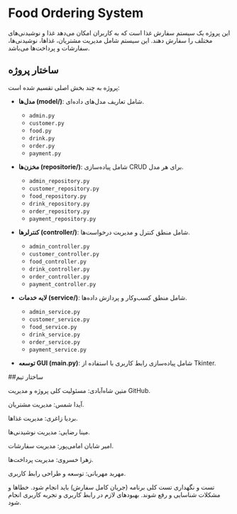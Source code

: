 
# Food Ordering System

این پروژه یک سیستم سفارش غذا است که به کاربران امکان می‌دهد غذا و نوشیدنی‌های مختلف را سفارش دهند. این سیستم شامل مدیریت مشتریان، غذاها، نوشیدنی‌ها، سفارشات و پرداخت‌ها می‌باشد.

## ساختار پروژه

پروژه به چند بخش اصلی تقسیم شده است:

- **مدل‌ها (model/)**: شامل تعاریف مدل‌های داده‌ای.
  - `admin.py`
  - `customer.py`
  - `food.py`
  - `drink.py`
  - `order.py`
  - `payment.py`

- **مخزن‌ها (repositorie/)**: شامل پیاده‌سازی CRUD برای هر مدل.
  - `admin_repository.py`
  - `customer_repository.py`
  - `food_repository.py`
  - `drink_repository.py`
  - `order_repository.py`
  - `payment_repository.py`

- **کنترلرها (controller/)**: شامل منطق کنترل و مدیریت درخواست‌ها.
  - `admin_controller.py`
  - `customer_controller.py`
  - `food_controller.py`
  - `drink_controller.py`
  - `order_controller.py`
  - `payment_controller.py`

- **لایه خدمات (service/)**: شامل منطق کسب‌وکار و پردازش داده‌ها.
  - `admin_service.py`
  - `customer_service.py`
  - `food_service.py`
  - `drink_service.py`
  - `order_service.py`
  - `payment_service.py`



- **توسعه GUI (main.py)**: شامل پیاده‌سازی رابط کاربری با استفاده از Tkinter.
  

##ساختار تیم

متین شاه‌آبادی: مسئولیت کلی پروژه و مدیریت GitHub.

آیدا شمس: مدیریت مشتریان.

بردیا زاغری: مدیریت غذاها.

مینا رضایی: مدیریت نوشیدنی‌ها.

امیر شایان امامی‌پور: مدیریت سفارشات.

زهرا خسروی: مدیریت پرداخت‌ها.

مهربد مهربانی: توسعه و طراحی رابط کاربری.



تست و نگهداری
تست کلی برنامه (جریان کامل سفارش) باید انجام شود.
خطاها و مشکلات شناسایی و رفع شوند.
بهبودهای لازم در رابط کاربری و تجربه کاربری انجام شود.
